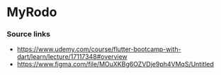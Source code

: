 # MyRodo

### Source links
- https://www.udemy.com/course/flutter-bootcamp-with-dart/learn/lecture/17117348#overview
- https://www.figma.com/file/MOuXKBg6OZVDje9ph4VMqS/Untitled
